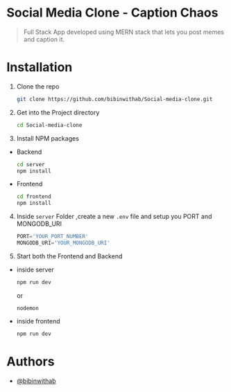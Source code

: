 
# Social Media Clone - Caption Chaos

>Full Stack App developed using MERN stack that lets you post memes and caption it.

# Installation

1. Clone the repo
   ```sh
   git clone https://github.com/bibinwithab/Social-media-clone.git
   ```

2. Get into the Project directory
     ```sh
     cd Social-media-clone
     ```

3. Install NPM packages

- Backend
   ```sh
   cd server
   npm install
   ```
- Frontend
   ```sh
   cd frontend
   npm install
   ```
4. Inside `server` Folder ,create a new `.env` file and setup you PORT and MONGODB_URI
   ```js
   PORT='YOUR_PORT_NUMBER' 
   MONGODB_URI='YOUR_MONGODB_URI'
   ```
5. Start both the Frontend and Backend
- inside server
   ```sh
   npm run dev
   ```
   or
   ```
   nodemon
   ```
- inside frontend
   ```sh
   npm run dev
   ```
# Authors

- [@bibinwithab](https://www.github.com/bibinwithab)

